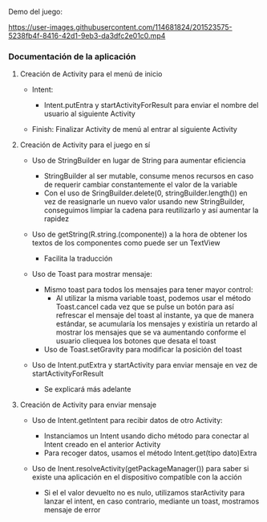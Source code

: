 Demo del juego:

https://user-images.githubusercontent.com/114681824/201523575-5238fb4f-8416-42d1-9eb3-da3dfc2e01c0.mp4

### Documentación de la aplicación

1. Creación de Activity para el menú de inicio

	- Intent:
		- Intent.putEntra y startActivityForResult para enviar el nombre del usuario al 		  siguiente Activity

	- Finish: Finalizar Activity de menú al entrar al siguiente Activity

2. Creación de Activity para el juego en sí
	- Uso de StringBuilder en lugar de String para aumentar eficiencia
		- StringBuilder al ser mutable, consume menos recursos en caso de requerir cambiar constantemente el valor de la variable
		- Con el uso de SringBuilder.delete(0, stringBuilder.length()) en vez de reasignarle un nuevo valor usando new StringBuilder,  conseguimos limpiar  la cadena para reutilizarlo y así aumentar la rapidez

	- Uso de getString(R.string.(componente)) a la hora de obtener los textos de los componentes como puede ser un TextView
		- Facilita la traducción

	- Uso de Toast para mostrar mensaje:
		- Mismo toast para todos los mensajes para tener mayor control:
			- Al utilizar la misma variable toast, podemos usar el método Toast.cancel cada vez que se pulse un botón para así refrescar el mensaje del toast al instante, ya que de manera estándar, se acumularía los mensajes y existiría un retardo al mostrar los mensajes que se va aumentando conforme el usuario cliequea los botones que desata el toast
		 - Uso de Toast.setGravity para modificar la posición del toast

	- Uso de Intent.putExtra y  startActivity para enviar mensaje en vez de  startActivityForResult
		- Se explicará más adelante

3. Creación de Activity para enviar mensaje

	- Uso de Intent.getIntent para recibir datos de otro Activity:
		- Instanciamos un Intent usando dicho método para conectar al Intent creado en el anterior Activity
		- Para recoger datos, usamos el método Intent.get(tipo dato)Extra

	- Uso de Inent.resolveActivity(getPackageManager()) para saber si existe una aplicación en el dispositivo compatible con la acción
		- Si el el valor devuelto no es nulo, utilizamos starActivity para lanzar el intent, en caso contrario, mediante un toast, mostramos mensaje de error


